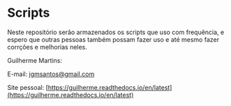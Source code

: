 # Scripts

Neste repositório serão armazenados os scripts que uso com frequência, e espero que outras pessoas também possam fazer uso e até mesmo fazer corrções e melhorias neles.

Guilherme Martins:

E-mail: jgmsantos@gmail.com

Site pessoal: [https://guilherme.readthedocs.io/en/latest](https://guilherme.readthedocs.io/en/latest)

